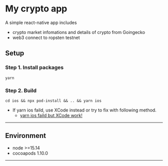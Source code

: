 # My crypto app

A simple react-native app includes

- crypto market infomations and details of crypto from Goingecko
- web3 connect to ropsten testnet

## Setup

### Step 1. Install packages

```
yarn
```

### Step 2. Build

```
cd ios && npx pod-install && .. && yarn ios
```

- If yarn ios faild, use XCode instead or try to fix with following method.
  - [yarn ios faild but XCode work!](https://github.com/facebook/react-native/issues/31249#issuecomment-811715288)

---

## Environment

- node >=15.14
- cocoapods 1.10.0

---
